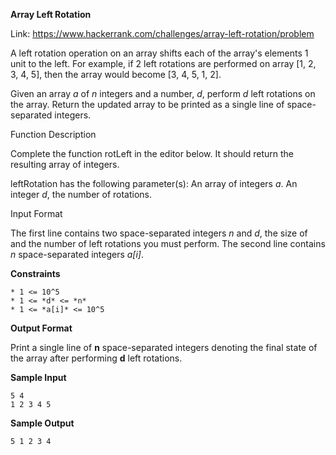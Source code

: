 **Array Left Rotation**

Link: https://www.hackerrank.com/challenges/array-left-rotation/problem

A left rotation operation on an array shifts each of the array's elements 1 unit to the left. For example, if 2 left rotations are performed on array [1, 2, 3, 4, 5], then the array would become [3, 4, 5, 1, 2].

Given an array *a* of *n* integers and a number, *d*, perform *d* left rotations on the array. Return the updated array to be printed as a single line of space-separated integers.

Function Description

Complete the function rotLeft in the editor below. It should return the resulting array of integers.

leftRotation has the following parameter(s):
An array of integers *a*.
An integer *d*, the number of rotations.

Input Format

The first line contains two space-separated integers *n* and *d*, the size of  and the number of left rotations you must perform.
The second line contains *n* space-separated integers *a[i]*.

**Constraints**
```
* 1 <= 10^5
* 1 <= *d* <= *n*
* 1 <= *a[i]* <= 10^5
```

**Output Format**

Print a single line of **n** space-separated integers denoting the final state of the array after performing **d** left rotations.

**Sample Input**
```
5 4
1 2 3 4 5
```
**Sample Output**
```
5 1 2 3 4
```